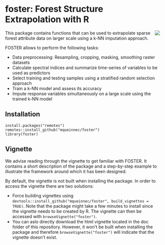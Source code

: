 foster: Forest Structure Extrapolation with R
======================================================================================================
<img src="https://raw.githubusercontent.com/samherniman/foster/master/man/figures/thick_border-equal_flight-lower.png" align="right"/>

This package contains functions that can be used to extrapolate sparse forest attribute data on larger scale using a k-NN imputation approach. 

FOSTER allows to perform the following tasks: 

* Data preprocessing: Resampling, cropping, masking, smoothing raster datasets
* Calculate spectral indices and summarize time-series of variables to be used as predictors
* Select training and testing samples using a stratified random selection approach
* Train a k-NN model and assess its accuracy 
* Impute response variables simultaneously on a large scale using the trained k-NN model 

## Installation 
```
install.packages("remotes")
remotes::install_github("mqueinnec/foster")
library(foster)
```

## Vignette
We advise reading through the vignette to get familiar with FOSTER. It contains a short description of the package and a step-by-step example to illustrate the framework around which it has been designed. 

By default, the vignette is not built when installing the package. In order to access the vignette there are two solutions: 

* Force building vignettes using ```devtools::install_github("mqueinnec/foster", build_vignettes = TRUE)```. Note that the package might take a few minutes to install since the vignette needs to be created by R. The vignette can then be accessed with ```browseVignette("foster")```. 
* You can aslo directly download the html vignette located in the doc folder of this repository. However, it won't be built when installing the package and therefore ```browseVignette("foster")``` will indicate that the vignette doesn't exist. 

